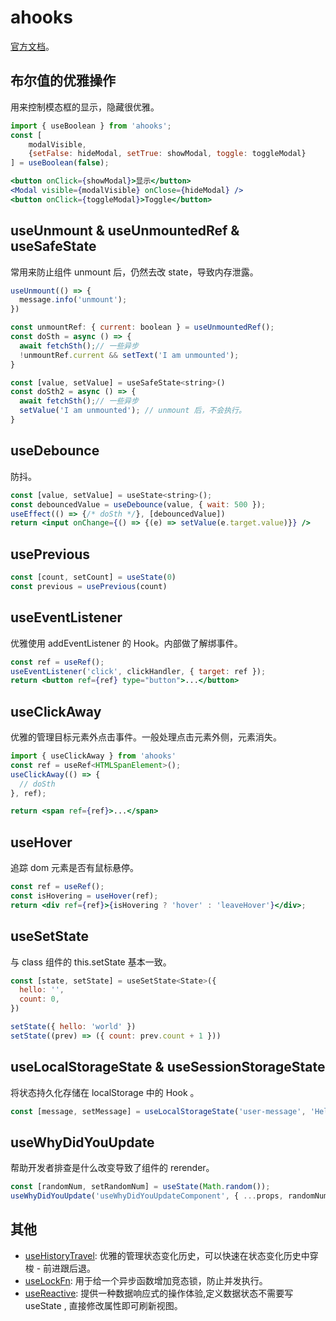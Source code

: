 # ahooks
[官方文档](https://ahooks.js.org/)。

## 布尔值的优雅操作

用来控制模态框的显示，隐藏很优雅。

```jsx
import { useBoolean } from 'ahooks';
const [
	modalVisible, 
	{setFalse: hideModal, setTrue: showModal, toggle: toggleModal}
] = useBoolean(false);

<button onClick={showModal}>显示</button>
<Modal visible={modalVisible} onClose={hideModal} />
<button onClick={toggleModal}>Toggle</button>
```

## useUnmount & useUnmountedRef & useSafeState

常用来防止组件 unmount 后，仍然去改 state，导致内存泄露。

```jsx
useUnmount(() => {
  message.info('unmount');
})

const unmountRef: { current: boolean } = useUnmountedRef();
const doSth = async () => {
  await fetchSth();// 一些异步
  !unmountRef.current && setText('I am unmounted');
}

const [value, setValue] = useSafeState<string>()
const doSth2 = async () => {
  await fetchSth();// 一些异步
  setValue('I am unmounted'); // unmount 后，不会执行。
}
```

## useDebounce

防抖。

```jsx
const [value, setValue] = useState<string>();
const debouncedValue = useDebounce(value, { wait: 500 });
useEffect(() => {/* doSth */}, [debouncedValue])
return <input onChange={() => {(e) => setValue(e.target.value)}} />
```

## usePrevious

```jsx
const [count, setCount] = useState(0)
const previous = usePrevious(count)
```

## useEventListener

优雅使用 addEventListener 的 Hook。内部做了解绑事件。

```jsx
const ref = useRef();
useEventListener('click', clickHandler, { target: ref });
return <button ref={ref} type="button">...</button>
```

## useClickAway

优雅的管理目标元素外点击事件。一般处理点击元素外侧，元素消失。

```jsx
import { useClickAway } from 'ahooks'
const ref = useRef<HTMLSpanElement>();
useClickAway(() => {
  // doSth
}, ref);

return <span ref={ref}>...</span>
```

## useHover

追踪 dom 元素是否有鼠标悬停。

```jsx
const ref = useRef();
const isHovering = useHover(ref);
return <div ref={ref}>{isHovering ? 'hover' : 'leaveHover'}</div>;
```

## useSetState

与 class 组件的 this.setState 基本一致。

```jsx
const [state, setState] = useSetState<State>({
  hello: '',
  count: 0,
})

setState({ hello: 'world' })
setState((prev) => ({ count: prev.count + 1 }))
```

## useLocalStorageState & useSessionStorageState

将状态持久化存储在 localStorage 中的 Hook 。

```jsx
const [message, setMessage] = useLocalStorageState('user-message', 'Hello~')
```

## useWhyDidYouUpdate

帮助开发者排查是什么改变导致了组件的 rerender。

```jsx
const [randomNum, setRandomNum] = useState(Math.random());
useWhyDidYouUpdate('useWhyDidYouUpdateComponent', { ...props, randomNum })
```

## 其他

- [useHistoryTravel](https://ahooks.js.org/zh-CN/hooks/state/use-history-travel): 优雅的管理状态变化历史，可以快速在状态变化历史中穿梭 - 前进跟后退。
- [useLockFn](https://ahooks.js.org/zh-CN/hooks/advanced/use-lock-fn): 用于给一个异步函数增加竞态锁，防止并发执行。
- [useReactive](https://ahooks.js.org/zh-CN/hooks/advanced/use-reactive): 提供一种数据响应式的操作体验,定义数据状态不需要写useState , 直接修改属性即可刷新视图。